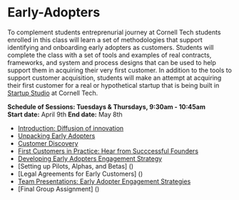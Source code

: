 # Early-Adopters
To complement students entreprenurial journey at Cornell Tech students enrolled in this class will learn a set of methodologies that support identifying and onboarding early adopters as customers. Students will complete the class with a set of tools and examples of real contracts, frameworks, and system and process designs that can be used to help support them in acquiring their very first customer. In addition to the tools to support customer acquisition, students will make an attempt at acquiring their first customer for a real or hypothetical startup that is being built in [Startup Studio](https://github.com/cornelltech/startup-studio/wiki) at Cornell Tech. 

**Schedule of Sessions: Tuesdays & Thursdays, 9:30am - 10:45am**   
**Start date:** April 9th
**End date:** May 8th

* [Introduction: Diffusion of innovation]()
* [Unpacking Early Adopters]()
* [Customer Discovery]()
* [First Customers in Practice: Hear from Succcessful Founders]()
* [Developing Early Adopters Engagement Strategy]()
* [Setting up Pilots, Alphas, and Betas] ()
* [Legal Agreements for Early Customers] ()
* [Team Presentations: Early Adopter Engagement Strategies]()
* [Final Group Assignment] ()

